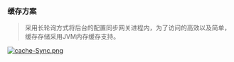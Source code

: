 ### 缓存方案

> 采用长轮询方式将后台的配置同步网关进程内，为了访问的高效以及简单，缓存存储采用JVM内存缓存支持。

[![cache-Sync.png](https://i.postimg.cc/XvrtPnWL/cache-Sync.png)](https://postimg.cc/zL1dbZVH)